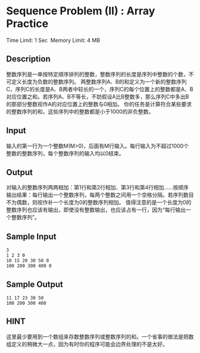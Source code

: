 # Sequence Problem (II) : Array Practice
Time Limit: 1 Sec  Memory Limit: 4 MB


## Description
整数序列是一串按特定顺序排列的整数，整数序列的长度是序列中整数的个数，不可定义长度为负数的整数序列。
两整数序列A、B的和定义为一个新的整数序列C，序列C的长度是A、B两者中较长的一个，序列C的每个位置上的整数都是A、B对应位置之和。若序列A、B不等长，不妨假设A比B整数多，那么序列C中多出B的那部分整数视作A的对应位置上的整数与0相加。
你的任务是计算符合某些要求的整数序列的和，这些序列中的整数都是小于1000的非负整数。

## Input
输入的第一行为一个整数M(M>0)，后面有M行输入。每行输入为不超过1000个整数的整数序列，每个整数序列的输入均以0结束。

## Output
对输入的整数序列两两相加：第1行和第2行相加、第3行和第4行相加……按顺序输出结果：每行输出一个整数序列，每两个整数之间用一个空格分隔。若序列数目不为偶数，则视作补一个长度为0的整数序列相加。
值得注意的是一个长度为0的整数序列也应该有输出，即使没有整数输出，也应该占有一行，因为“每行输出一个整数序列”。

## Sample Input
```
3
1 2 3 0
10 15 20 30 50 0
100 200 300 400 0

```
## Sample Output
```
11 17 23 30 50
100 200 300 400

```

## HINT
这里最少要用到一个数组来存数整数序列或整数序列的和。一个省事的做法是把数组定义的稍微大一点，因为有时你的程序可能会边界处理的不是太好。